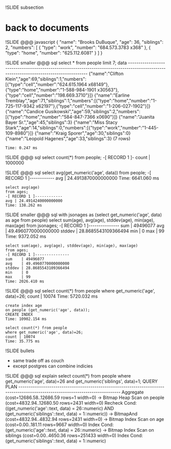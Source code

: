 !SLIDE subsection
# back to documents

!SLIDE
    @@@ javascript
    {
      "name": "Brooks DuBuque",
      "age": 36,
      "siblings": 2,
      "numbers": [
        {
          "type":   "work",
          "number": "684.573.3783 x368"
        },
        {
          "type":   "home",
          "number": "625.112.6081"
        }
      ]
    }

!SLIDE smaller
    @@@ sql
    select * from people limit 7;
                              data
    ----------------------------------------------------------------------------------------------------------------------------------------
     {"name":"Clifton Klein","age":69,"siblings":1,"numbers":[{"type":"cell","number":"624.615.1964 x68149"},{"type":"home","number":"1-588-984-1901 x30563"},{"type":"cell","number":"198.669.3710"}]}
     {"name":"Earline Tremblay","age":71,"siblings":1,"numbers":[{"type":"home","number":"1-725-117-9342 x62197"},{"type":"cell","number":"1-206-027-1902"}]}
     {"name":"Candice Gusikowski","age":59,"siblings":2,"numbers":[{"type":"home","number":"584-847-7366 x0690"}]}
     {"name":"Juanita Bayer Sr.","age":45,"siblings":3}
     {"name":"Miss Stacy Stark","age":14,"siblings":0,"numbers":[{"type":"work","number":"1-445-109-8980"}]}
     {"name":"Kraig Sporer","age":30,"siblings":0}
     {"name":"Leopold Hagenes","age":33,"siblings":3}
    (7 rows)

    Time: 0.247 ms

!SLIDE
    @@@ sql
    select count(*) from people;
    -[ RECORD 1 ]-
    count | 1000000

!SLIDE
    @@@ sql
    select avg(get_numeric('age', data))
    from people;
    -[ RECORD 1 ]------------
    avg | 24.4913870000000000
    Time: 6641.060 ms

    select avg(age)
    from ages;
    -[ RECORD 1 ]------------
    avg | 24.4914240000000000
    Time: 138.262 ms

!SLIDE smaller
    @@@ sql
    with jsonages as
    (select get_numeric('age', data) as age from people)
    select sum(age), avg(age), stddev(age), min(age), max(age)
    from jsonages;
    -[ RECORD 1 ]---------------
    sum    | 49496077
    avg    | 49.4960770000000000
    stddev | 28.8685543109366494
    min    | 0
    max    | 99
    Time: 9372.052 ms

    select sum(age), avg(age), stddev(age), min(age), max(age)
    from ages;
    -[ RECORD 1 ]---------------
    sum    | 49496077
    avg    | 49.4960770000000000
    stddev | 28.8685543109366494
    min    | 0
    max    | 99
    Time: 2026.410 ms

!SLIDE
    @@@ sql
    select count(*) from people
    where get_numeric('age', data)=26;
    count | 10074
    Time: 5720.032 ms

    create index age
    on people (get_numeric('age', data));
    CREATE INDEX
    Time: 10902.154 ms

    select count(*) from people
    where get_numeric('age', data)=26;
    count | 10074
    Time: 35.775 ms

!SLIDE bullets
* same trade off as couch
* except postgres can combine indicies

!SLIDE
    @@@ sql
    explain select count(*)
    from people where
      get_numeric('age', data)=26 and
      get_numeric('siblings', data)=1;
                                                              QUERY PLAN
    -------------------------------------------------------------------------------------------------------------------------------
     Aggregate  (cost=12686.58..12686.59 rows=1 width=0)
       ->  Bitmap Heap Scan on people  (cost=4832.94..12680.50 rows=2431 width=0)
             Recheck Cond: ((get_numeric('age'::text, data) = 26::numeric) AND (get_numeric('siblings'::text, data) = 1::numeric))
             ->  BitmapAnd  (cost=4832.94..4832.94 rows=2431 width=0)
                   ->  Bitmap Index Scan on age  (cost=0.00..181.11 rows=9667 width=0)
                         Index Cond: (get_numeric('age'::text, data) = 26::numeric)
                   ->  Bitmap Index Scan on siblings  (cost=0.00..4650.36 rows=251433 width=0)
                         Index Cond: (get_numeric('siblings'::text, data) = 1::numeric)
